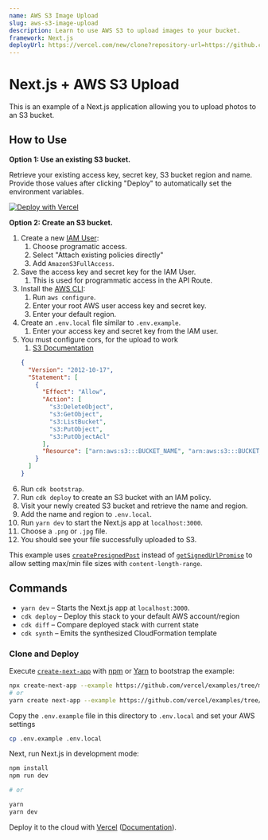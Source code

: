 ```yaml
---
name: AWS S3 Image Upload
slug: aws-s3-image-upload
description: Learn to use AWS S3 to upload images to your bucket.
framework: Next.js
deployUrl: https://vercel.com/new/clone?repository-url=https://github.com/vercel/examples/tree/main/solutions/aws-s3-image-upload&project-name=aws-s3-image-upload&repository-name=aws-s3-image-upload&env=AWS_ACCESS_KEY_ID,AWS_SECRET_ACCESS_KEY,AWS_REGION,BUCKET_NAME
---
```


# Next.js + AWS S3 Upload

This is an example of a Next.js application allowing you to upload photos to an S3 bucket.

## How to Use

**Option 1: Use an existing S3 bucket.**

Retrieve your existing access key, secret key, S3 bucket region and name. Provide those values after clicking "Deploy" to automatically set the environment variables.

[![Deploy with Vercel](https://vercel.com/button)](https://vercel.com/new/clone?repository-url=https://github.com/vercel/examples/tree/main/solutions/aws-s3-image-upload&project-name=aws-s3-image-upload&repository-name=aws-s3-image-upload&env=AWS_ACCESS_KEY_ID,AWS_SECRET_ACCESS_KEY,AWS_REGION,BUCKET_NAME)

**Option 2: Create an S3 bucket.**

1. Create a new [IAM User](https://aws.amazon.com/iam/):
   1. Choose programatic access.
   2. Select "Attach existing policies directly"
   3. Add `AmazonS3FullAccess`.
1. Save the access key and secret key for the IAM User.
   1. This is used for programmatic access in the API Route.
1. Install the [AWS CLI](https://aws.amazon.com/cli/):
   1. Run `aws configure`.
   2. Enter your root AWS user access key and secret key.
   3. Enter your default region.
1. Create an `.env.local` file similar to `.env.example`.
   1. Enter your access key and secret key from the IAM user.
1. You must configure cors, for the upload to work
   1. [S3 Documentation](https://docs.aws.amazon.com/sdk-for-javascript/v3/developer-guide/s3-example-photo-album.html)
   ```json
   {
     "Version": "2012-10-17",
     "Statement": [
       {
         "Effect": "Allow",
         "Action": [
           "s3:DeleteObject",
           "s3:GetObject",
           "s3:ListBucket",
           "s3:PutObject",
           "s3:PutObjectAcl"
         ],
         "Resource": ["arn:aws:s3:::BUCKET_NAME", "arn:aws:s3:::BUCKET_NAME/*"]
       }
     ]
   }
   ```
1. Run `cdk bootstrap`.
1. Run `cdk deploy` to create an S3 bucket with an IAM policy.
1. Visit your newly created S3 bucket and retrieve the name and region.
1. Add the name and region to `.env.local`.
1. Run `yarn dev` to start the Next.js app at `localhost:3000`.
1. Choose a `.png` or `.jpg` file.
1. You should see your file successfully uploaded to S3.

This example uses [`createPresignedPost`](https://docs.aws.amazon.com/AWSJavaScriptSDK/latest/AWS/S3.html#createPresignedPost-property) instead of [`getSignedUrlPromise`](https://docs.aws.amazon.com/AWSJavaScriptSDK/latest/AWS/S3.html#getSignedUrlPromise-property) to allow setting max/min file sizes with `content-length-range`.

## Commands

- `yarn dev` – Starts the Next.js app at `localhost:3000`.
- `cdk deploy` – Deploy this stack to your default AWS account/region
- `cdk diff` – Compare deployed stack with current state
- `cdk synth` – Emits the synthesized CloudFormation template

### Clone and Deploy

Execute [`create-next-app`](https://github.com/vercel/next.js/tree/canary/packages/create-next-app) with [npm](https://docs.npmjs.com/cli/init) or [Yarn](https://yarnpkg.com/lang/en/docs/cli/create/) to bootstrap the example:

```bash
npx create-next-app --example https://github.com/vercel/examples/tree/main/solutions/aws-s3-image-upload aws-s3-image-upload
# or
yarn create next-app --example https://github.com/vercel/examples/tree/main/solutions/aws-s3-image-upload aws-s3-image-upload
```

Copy the `.env.example` file in this directory to `.env.local` and set your AWS settings

```bash
cp .env.example .env.local
```

Next, run Next.js in development mode:

```bash
npm install
npm run dev

# or

yarn
yarn dev
```

Deploy it to the cloud with [Vercel](https://vercel.com/new?utm_source=github&utm_medium=readme&utm_campaign=edge-middleware-eap) ([Documentation](https://nextjs.org/docs/deployment)).
